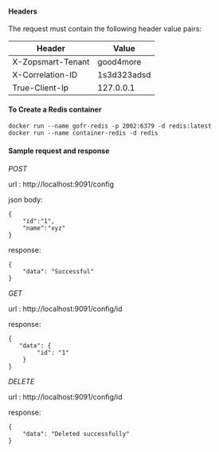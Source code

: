 #### Headers
The request must contain the following header value pairs:

| Header                | Value                         |
|-----------------------|-------------------------------|
| X-Zopsmart-Tenant     | good4more                     |
| X-Correlation-ID      | 1s3d323adsd                   |
| True-Client-Ip        | 127.0.0.1                     |


#### To Create a Redis container
```
docker run --name gofr-redis -p 2002:6379 -d redis:latest
docker run --name container-redis -d redis
```

#### Sample request and response
_POST_

url : http://localhost:9091/config

json body:
```
{
    "id":"1",
    "name":"xyz"
}
```
response:
```
{
    "data": "Successful"
}
```

_GET_

url : http://localhost:9091/config/id

response:
```
{
   "data": {
        "id": "1"
    }
}
```
_DELETE_

url : http://localhost:9091/config/id

response:

```
{
    "data": "Deleted successfully"
}
```
